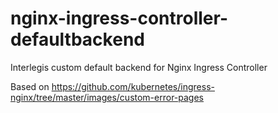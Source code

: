 # nginx-ingress-controller-defaultbackend

Interlegis custom default backend for Nginx Ingress Controller

Based on https://github.com/kubernetes/ingress-nginx/tree/master/images/custom-error-pages
